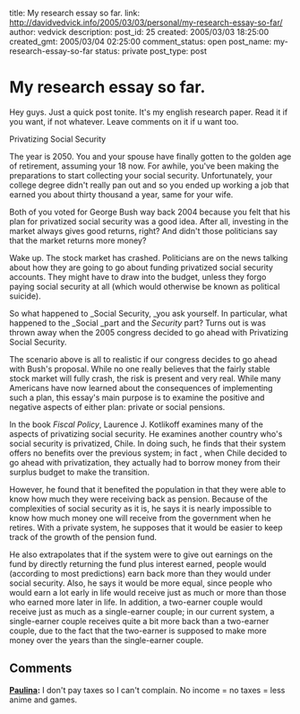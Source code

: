 title: My research essay so far.
link: http://davidvedvick.info/2005/03/03/personal/my-research-essay-so-far/
author: vedvick
description: 
post_id: 25
created: 2005/03/03 18:25:00
created_gmt: 2005/03/04 02:25:00
comment_status: open
post_name: my-research-essay-so-far
status: private
post_type: post

# My research essay so far.

Hey guys. Just a quick post tonite. It's my english research paper. Read it if you want, if not whatever. Leave comments on it if u want too. 

Privatizing Social Security

The year is 2050. You and your spouse have finally gotten to the golden age of retirement, assuming your 18 now. For awhile, you've been making the preparations to start collecting your social security. Unfortunately, your college degree didn't really pan out and so you ended up working a job that earned you about thirty thousand a year, same for your wife.

Both of you voted for George Bush way back 2004 because you felt that his plan for privatized social security was a good idea. After all, investing in the market always gives good returns, right? And didn't those politicians say that the market returns more money?

Wake up. The stock market has crashed. Politicians are on the news talking about how they are going to go about funding privatized social security accounts. They might have to draw into the budget, unless they forgo paying social security at all (which would otherwise be known as political suicide).

So what happened to _Social Security, _you ask yourself. In particular, what happened to the _Social _part and the _Security_ part? Turns out is was thrown away when the 2005 congress decided to go ahead with Privatizing Social Security.

The scenario above is all to realistic if our congress decides to go ahead with Bush's proposal. While no one really believes that the fairly stable stock market will fully crash, the risk is present and very real. While many Americans have now learned about the consequences of implementing such a plan, this essay's main purpose is to examine the positive and negative aspects of either plan: private or social pensions.

In the book _Fiscal Policy_, Laurence J. Kotlikoff examines many of the aspects of privatizing social security. He examines another country who's social security is privatized, Chile. In doing such, he finds that their system offers no benefits over the previous system; in fact , when Chile decided to go ahead with privatization, they actually had to borrow money from their surplus budget to make the transition.

However, he found that it benefited the population in that they were able to know how much they were receiving back as pension. Because of the complexities of social security as it is, he says it is nearly impossible to know how much money one will receive from the government when he retires. With a private system, he supposes that it would be easier to keep track of the growth of the pension fund.

He also extrapolates that if the system were to give out earnings on the fund by directly returning the fund plus interest earned, people would (according to most predictions) earn back more than they would under social security. Also, he says it would be more equal, since people who would earn a lot early in life would receive just as much or more than those who earned more later in life. In addition, a two-earner couple would receive just as much as a single-earner couple; in our current system, a single-earner couple receives quite a bit more back than a two-earner couple, due to the fact that the two-earner is supposed to make more money over the years than the single-earner couple.

## Comments

**[Paulina](#16 "2005-03-04 11:09:00"):** I don't pay taxes so I can't complain. No income = no taxes = less anime and games.

